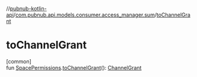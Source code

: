 //[pubnub-kotlin-api](../../index.md)/[com.pubnub.api.models.consumer.access_manager.sum](index.md)/[toChannelGrant](to-channel-grant.md)

# toChannelGrant

[common]\
fun [SpacePermissions](-space-permissions/index.md).[toChannelGrant](to-channel-grant.md)(): [ChannelGrant](../com.pubnub.api.models.consumer.access_manager.v3/-channel-grant/index.md)
